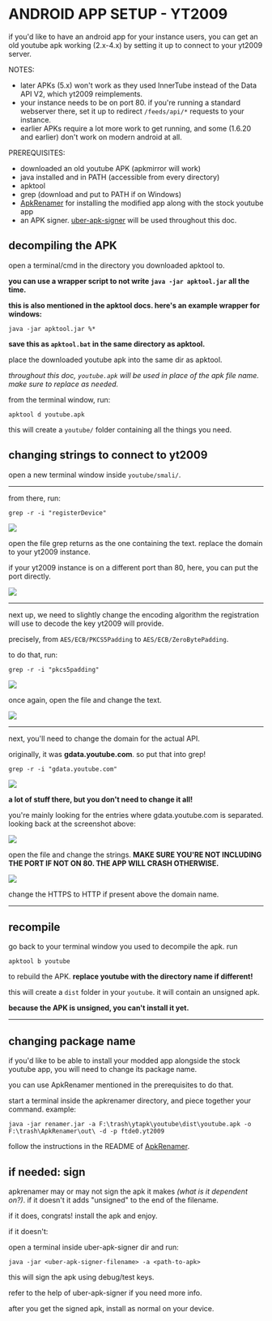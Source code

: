 # ANDROID APP SETUP - YT2009

if you'd like to have an android app for your instance users, you can get an old youtube apk working (2.x-4.x)
by setting it up to connect to your yt2009 server.

NOTES:
- later APKs (5.x) won't work as they used InnerTube instead of the Data API V2, which yt2009 reimplements.
- your instance needs to be on port 80. if you're running a standard webserver there, set it up to redirect
`/feeds/api/*` requests to your instance.
- earlier APKs require a lot more work to get running, and some (1.6.20 and earlier) don't work on
modern android at all.

PREREQUISITES:
- downloaded an old youtube APK (apkmirror will work)
- java installed and in PATH (accessible from every directory)
- apktool
- grep (download and put to PATH if on Windows)
- [ApkRenamer](https://github.com/dvaoru/ApkRenamer) for installing the modified app along with the stock
youtube app
- an APK signer. [uber-apk-signer](https://github.com/patrickfav/uber-apk-signer) will be used throughout this doc.

## decompiling the APK
open a terminal/cmd in the directory you downloaded apktool to.

**you can use a wrapper script to not write `java -jar apktool.jar` all the time.**

**this is also mentioned in the apktool docs. here's an example wrapper for windows:**
```
java -jar apktool.jar %*
```
**save this as `apktool.bat` in the same directory as apktool.**

place the downloaded youtube apk into the same dir as apktool.

*throughout this doc, `youtube.apk` will be used in place of the apk file name. make sure to replace as needed.*

from the terminal window, run:
```
apktool d youtube.apk
```

this will create a `youtube/` folder containing all the things you need.

## changing strings to connect to yt2009

open a new terminal window inside `youtube/smali/`.

---

from there, run:
```
grep -r -i "registerDevice"
```

<img src="./doc-imgs/registerDevice.png"/>

open the file grep returns as the one containing the text. replace the domain to your yt2009 instance.

if your yt2009 instance is on a different port than 80, here, you can put the port directly.

<img src="./doc-imgs/registerDevice-changed.png"/>

---

next up, we need to slightly change the encoding algorithm the registration will use to decode the key
yt2009 will provide.

precisely, from `AES/ECB/PKCS5Padding` to `AES/ECB/ZeroBytePadding`.

to do that, run:
```
grep -r -i "pkcs5padding"
```

<img src="./doc-imgs/pkcs5padding.png"/>

once again, open the file and change the text.

<img src="./doc-imgs/zerobytepadding.png"/>

---

next, you'll need to change the domain for the actual API.

originally, it was **gdata.youtube.com**. so put that into grep!

```
grep -r -i "gdata.youtube.com"
```

<img src="./doc-imgs/gdata-grep.png"/>

**a lot of stuff there, but you don't need to change it all!**

you're mainly looking for the entries where gdata.youtube.com is separated. looking back at the screenshot above:

<img src="./doc-imgs/gdata-grep-marked.png"/>

open the file and change the strings. **MAKE SURE YOU'RE NOT INCLUDING THE PORT IF NOT ON 80. THE APP WILL CRASH OTHERWISE.** 

<img src="./doc-imgs/gdata-changed.png"/>

change the HTTPS to HTTP if present above the domain name.

---

## recompile

go back to your terminal window you used to decompile the apk. run
```
apktool b youtube
```

to rebuild the APK. **replace youtube with the directory name if different!**

this will create a `dist` folder in your `youtube`. it will contain an unsigned apk.

**because the APK is unsigned, you can't install it yet.**

---

## changing package name

if you'd like to be able to install your modded app alongside the stock youtube app, you will need to change its package name.

you can use ApkRenamer mentioned in the prerequisites to do that.

start a terminal inside the apkrenamer directory, and piece together your command. example:

```
java -jar renamer.jar -a F:\trash\ytapk\youtube\dist\youtube.apk -o F:\trash\ApkRenamer\out\ -d -p ftde0.yt2009
```

follow the instructions in the README of [ApkRenamer](https://github.com/dvaoru/ApkRenamer).

## if needed: sign

apkrenamer may or may not sign the apk it makes *(what is it dependent on?)*. if it doesn't it adds "unsigned" to the end of the filename.

if it does, congrats! install the apk and enjoy.

if it doesn't:

open a terminal inside uber-apk-signer dir and run:

```
java -jar <uber-apk-signer-filename> -a <path-to-apk>
```

this will sign the apk using debug/test keys.

refer to the help of uber-apk-signer if you need more info.

after you get the signed apk, install as normal on your device.